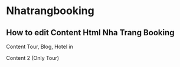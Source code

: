 # Nhatrangbooking
## How to edit Content Html Nha Trang Booking
Content Tour, Blog, Hotel in <div class="content-element"></div>
Content 2 (Only Tour)
